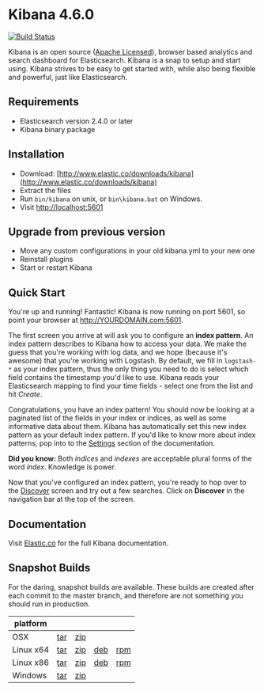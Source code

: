 # Kibana 4.6.0

[![Build Status](https://travis-ci.org/elastic/kibana.svg?branch=master)](https://travis-ci.org/elastic/kibana?branch=master)

Kibana is an open source ([Apache Licensed](https://github.com/elastic/kibana/blob/master/LICENSE.md)), browser based analytics and search dashboard for Elasticsearch. Kibana is a snap to setup and start using. Kibana strives to be easy to get started with, while also being flexible and powerful, just like Elasticsearch.

## Requirements

- Elasticsearch version 2.4.0 or later
- Kibana binary package

## Installation

* Download: [http://www.elastic.co/downloads/kibana](http://www.elastic.co/downloads/kibana)
* Extract the files
* Run `bin/kibana` on unix, or `bin\kibana.bat` on Windows.
* Visit [http://localhost:5601](http://localhost:5601)


## Upgrade from previous version

* Move any custom configurations in your old kibana.yml to your new one
* Reinstall plugins
* Start or restart Kibana

## Quick Start

You're up and running! Fantastic! Kibana is now running on port 5601, so point your browser at http://YOURDOMAIN.com:5601.

The first screen you arrive at will ask you to configure an **index pattern**. An index pattern describes to Kibana how to access your data. We make the guess that you're working with log data, and we hope (because it's awesome) that you're working with Logstash. By default, we fill in `logstash-*` as your index pattern, thus the only thing you need to do is select which field contains the timestamp you'd like to use. Kibana reads your Elasticsearch mapping to find your time fields - select one from the list and hit *Create*.

Congratulations, you have an index pattern! You should now be looking at a paginated list of the fields in your index or indices, as well as some informative data about them. Kibana has automatically set this new index pattern as your default index pattern. If you'd like to know more about index patterns, pop into to the [Settings](#settings) section of the documentation.

**Did you know:** Both *indices* and *indexes* are acceptable plural forms of the word *index*. Knowledge is power.

Now that you've configured an index pattern, you're ready to hop over to the [Discover](#discover) screen and try out a few searches. Click on **Discover** in the navigation bar at the top of the screen.

## Documentation

Visit [Elastic.co](http://www.elastic.co/guide/en/kibana/current/index.html) for the full Kibana documentation.

## Snapshot Builds

For the daring, snapshot builds are available. These builds are created after each commit to the master branch, and therefore are not something you should run in production.

| platform |  |  |  |  |
| --- | --- | --- | --- | --- |
| OSX | [tar](http://download.elastic.co/kibana/kibana-snapshot/kibana-4.6.0-snapshot-darwin-x64.tar.gz) | [zip](http://download.elastic.co/kibana/kibana-snapshot/kibana-4.6.0-snapshot-darwin-x64.zip) |  |  |
| Linux x64 | [tar](http://download.elastic.co/kibana/kibana-snapshot/kibana-4.6.0-snapshot-linux-x64.tar.gz) | [zip](http://download.elastic.co/kibana/kibana-snapshot/kibana-4.6.0-snapshot-linux-x64.zip) | [deb](https://download.elastic.co/kibana/kibana-snapshot/kibana_4.6.0-snapshot_amd64.deb)| [rpm](https://download.elastic.co/kibana/kibana-snapshot/kibana-4.6.0_snapshot-1.x86_64.rpm) |
| Linux x86 | [tar](http://download.elastic.co/kibana/kibana-snapshot/kibana-4.6.0-snapshot-linux-x86.tar.gz) | [zip](http://download.elastic.co/kibana/kibana-snapshot/kibana-4.6.0-snapshot-linux-x86.zip) | [deb](https://download.elastic.co/kibana/kibana-snapshot/kibana_4.6.0-snapshot_i386.deb) | [rpm](https://download.elastic.co/kibana/kibana-snapshot/kibana-4.6.0_snapshot-1.i386.rpm) |
| Windows | [tar](http://download.elastic.co/kibana/kibana-snapshot/kibana-4.6.0-snapshot-windows.tar.gz) | [zip](http://download.elastic.co/kibana/kibana-snapshot/kibana-4.6.0-snapshot-windows.zip) |  |  |
